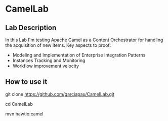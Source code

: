 # CamelLab

## Lab Description
In this Lab I'm testing Apache Camel as a Content Orchestrator for handling the acquisition of new items. Key aspects to proof:
* Modeling and Implementation of Enterprise Integration Patterns
* Instances Tracking and Monitoring
* Workflow improvement velocity

## How to use it
git clone https://github.com/garciapau/CamelLab.git

cd CamelLab

mvn hawtio:camel
